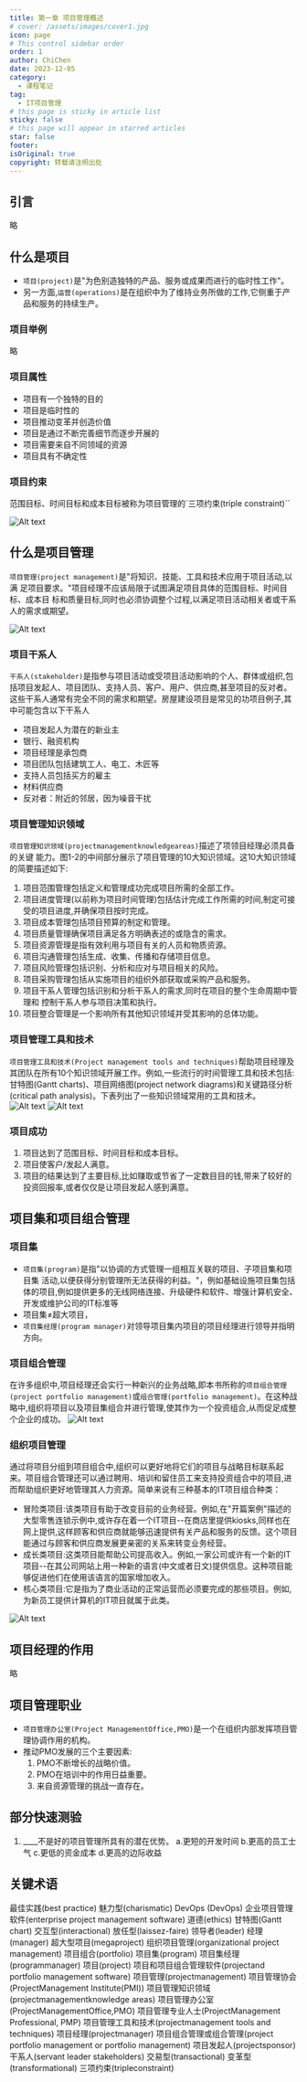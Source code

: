 ```yaml
---
title: 第一章 项目管理概述
# cover: /assets/images/cover1.jpg
icon: page
# This control sidebar order
order: 1
author: ChiChen
date: 2023-12-05
category:
  - 课程笔记
tag:
  - IT项目管理
# this page is sticky in article list
sticky: false
# this page will appear in starred articles
star: false
footer: 
isOriginal: true
copyright: 转载请注明出处
---
```


## 引言

略

## 什么是项目

- `项目(project)`是"为色别造独特的产品、服务或成果而进行的临时性工作"。
- 另一方面,`运营(operations)`是在组织中为了维持业务所做的工作,它侧重于产品和服务的持续生产。

### 项目举例

略

### 项目属性

- 项目有一个独特的目的
- 项目是临时性的
- 项目推动变革并创造价值
- 项目是通过不断完善细节而逐步开展的
- 项目需要来自不同领域的资源
- 项目具有不确定性

### 项目约束

范围目标、时间目标和成本目标被称为项目管理的`三项约束(triple constraint)``

![Alt text](images/image.png)

## 什么是项目管理

`项目管理(project management)`是"将知识、技能、工具和技术应用于项目活动,以满
足项目要求。"项目经理不应该局限于试图满足项目具体的范围目标、时间目标、成本目
标和质量目标,同时也必须协调整个过程,以满足项目活动相关者或干系人的需求或期望。

![Alt text](images/image-1.png)

### 项目干系人

`干系人(stakeholder)`是指参与项目活动或受项目活动影响的个人、群体或组织,包括项目发起人、项目团队、支持人员、客户、用户、供应商,甚至项目的反对者。这些干系人通常有完全不同的需求和期望。房屋建设项目是常见的功项目例子,其中可能包含以下干系人

- 项目发起人为潜在的新业主
- 银行、融资机构
- 项目经理是承包商
- 项目团队包括建筑工人、电工、木匠等
- 支持人员包括买方的雇主
- 材料供应商
- 反对者：附近的邻居，因为噪音干扰

### 项目管理知识领域

`项目管理知识领域(projectmanagementknowledgeareas)`描述了项领目经理必须具备的关键
能力。图1-2的中间部分展示了项目管理的10大知识领域。这10大知识领域的简要描述如下:

1. 项目范围管理包括定义和管理成功完成项目所需的全部工作。
2. 项目进度管理(以前称为项目时间管理)包括估计完成工作所需的时间,制定可接受的项目进度,并确保项目按时完成。
3. 项目成本管理包括项目预算的制定和管理。
4. 项目质量管理确保项目满足各方明确表述的或隐含的需求。
5. 项目资源管理是指有效利用与项目有关的人员和物质资源。
6. 项目沟通管理包括生成、收集、传播和存储项目信息。
7. 项目风险管理包括识别、分析和应对与项目相关的风险。
8. 项目采购管理包括从实施项目的组织外部获取或采购产品和服务。
9. 项目干系人管理包括识别和分析干系人的需求,同时在项目的整个生命周期中管理和
控制干系人参与项目决策和执行。
10. 项目整合管理是一个影响所有其他知识领域并受其影响的总体功能。

### 项目管理工具和技术

`项目管理工具和技术(Project management tools and techniques)`帮助项目经理及其团队在所有10个知识领域开展工作。例如,一些流行的时间管理工具和技术包括:甘特图(Gantt charts)、项目网络图(project network diagrams)和关键路径分析(critical path analysis)。下表列出了一些知识领域常用的工具和技术。
![Alt text](images/image-2.png)
![Alt text](images/image-3.png)

### 项目成功

1. 项目达到了范围目标、时间目标和成本目标。
2. 项目使客户/发起人满意。
3. 项目的结果达到了主要目标,比如赚取或节省了一定数目目的钱,带来了较好的投资回报率,或者仅仅是让项目发起人感到满意。

## 项目集和项目组合管理

### 项目集

- `项目集(program)`是指"以协调的方式管理一组相互关联的项目、子项目集和项目集
活动,以便获得分别管理所无法获得的利益。"，例如基础设施项目集包括体的项目,例如提供更多的无线网络连接、升级硬件和软件、增强计算机安全、开发或维护公司的IT标准等
- 项目集$\neq$超大项目，
- `项目集经理(program manager)`对领导项目集内项目的项目经理进行领导并指明方向。

### 项目组合管理

在许多组织中,项目经理还会实行一种新兴的业务战略,即本书所称的`项目组合管理(project portfolio management)`或`组合管理(portfolio management)`。在这种战略中,组织将项目以及项目集组合并进行管理,使其作为一个投资组合,从而促足成整个企业的成功。
![Alt text](images/image-4.png)

### 组织项目管理

通过将项目分组到项目组合中,组织可以更好地将它们的项目与战略目标联系起来。项目组合管理还可以通过聘用、培训和留住员工来支持投资组合中的项目,进而帮助组织更好地管理其人力资源。简单来说有三种基本的IT项目组合种类：

- 冒险类项目:该类项目有助于改变目前的业务经营。例如,在"开篇案例"描述的大型零售连锁示例中,或许存在着一个IT项目--在商店里提供kiosks,同样也在网上提供,这样顾客和供应商就能够迅速提供有关产品和服务的反馈。这个项目能通过与顾客和供应商发展更亲密的关系来转变业务经营。
- 成长类项目:这类项目能帮助公司提高收入。例如,一家公司或许有一个新的IT项目--在其公司网站上用一种新的语言(中文或者日文)提供信息。这种项目能够促进他们在使用该语言的国家增加收入。
- 核心类项目:它是指为了商业活动的正常运营而必须要完成的那些项目。例如,为新员工提供计算机的IT项目就属于此类。

![Alt text](images/image-5.png)

## 项目经理的作用

略

## 项目管理职业

- `项目管理办公室(Project ManagementOffice,PMO)`是一个在组织内部发挥项目管理协调作用的机构。
- 推动PMO发展的三个主要因素:
  1. PMO不断增长的战略价值。
  2. PMO在培训中的作用日益重要。
  3. 来自资源管理的挑战一直存在。

## 部分快速测验

1. ____不是好的项目管理所具有的潜在优势。
a.更短的开发时间
b.更高的员工士气
c.更低的资金成本
d.更高的边际收益

## 关键术语

最佳实践(best practice)
魅力型(charismatic)
DevOps (DevOps)
企业项目管理软件(enterprise project management software)
道德(ethics)
甘特图(Gantt chart)
交互型(interactional)
放任型(laissez-faire)
领导者(leader)
经理(manager)
超大型项目(megaproject)
组织项目管理(organizational project management)
项目组合(portfolio)
项目集(program)
项目集经理(programmanager)
项目(project)
项目和项目组合管理软件(projectand portfolio management software)
项目管理(projectmanagement)
项目管理协会(ProjectManagement Institute(PMI))
项目管理知识领域(projectmanagementknowledge areas)
项目管理办公室(ProjectManagementOffice,PMO)
项目管理专业人士(ProjectManagement Professional, PMP)
项目管理工具和技术(projectmanagement tools and techniques)
项目经理(projectmanager)
项目组合管理或组合管理(project portfolio management or portfolio management)
项目发起人(projectsponsor)
干系人(servant leader stakeholders)
交易型(transactional)
变革型(transformational)
三项约束(tripleconstraint)
